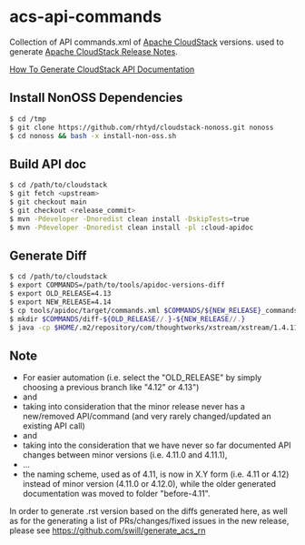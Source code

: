 acs-api-commands
================

Collection of API commands.xml of [Apache CloudStack](http://cloudstack.apache.org/) versions. used to generate
[Apache CloudStack Release Notes](http://docs.cloudstack.apache.org/en/latest/releasenotes/index.html).

[How To Generate CloudStack API Documentation](https://cwiki.apache.org/confluence/display/CLOUDSTACK/How+To+Generate+CloudStack+API+Documentation)


Install NonOSS Dependencies
---------------------------

```bash
$ cd /tmp
$ git clone https://github.com/rhtyd/cloudstack-nonoss.git nonoss
$ cd nonoss && bash -x install-non-oss.sh
```

Build API doc
-------------

```bash
$ cd /path/to/cloudstack
$ git fetch <upstream>
$ git checkout main
$ git checkout <release_commit>
$ mvn -Pdeveloper -Dnoredist clean install -DskipTests=true
$ mvn -Pdeveloper -Dnoredist clean install -pl :cloud-apidoc
```

Generate Diff
-------------

```bash
$ cd /path/to/cloudstack
$ export COMMANDS=/path/to/tools/apidoc-versions-diff
$ export OLD_RELEASE=4.13
$ export NEW_RELEASE=4.14
$ cp tools/apidoc/target/commands.xml $COMMANDS/${NEW_RELEASE}_commands.xml
$ mkdir $COMMANDS/diff-${OLD_RELEASE//.}-${NEW_RELEASE//.}
$ java -cp $HOME/.m2/repository/com/thoughtworks/xstream/xstream/1.4.11.1/xstream-1.4.11.1.jar:$HOME/.m2/repository/com/google/code/gson/gson/1.7.2/gson-1.7.2.jar:server/target/classes com.cloud.api.doc.ApiXmlDocReader -old $COMMANDS/${OLD_RELEASE}_commands.xml -new $COMMANDS/${NEW_RELEASE}_commands.xml -d $COMMANDS/diff-${OLD_RELEASE//.}-${NEW_RELEASE//.}
```

Note
----

- For easier automation (i.e. select the "OLD_RELEASE" by simply choosing a previous branch like "4.12" or 4.13")
- and
- taking into consideration that the minor release never has a new/removed API/command (and very rarely changed/updated an existing API call)
- and
- taking into the consideration that we have never so far documented API changes between minor versions (i.e. 4.11.0 and 4.11.1), 
- ...
- the naming scheme, used as of 4.11, is now in X.Y form (i.e. 4.11 or 4.12) instead of minor version (4.11.0 or 4.12.0), 
while the older generated documentation was moved to folder "before-4.11".

In order to generate .rst version based on the diffs generated here, as well as for the generating a list of PRs/changes/fixed issues in the new release, please see https://github.com/swill/generate_acs_rn 
